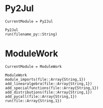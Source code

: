 ```@contents
```

# Py2Jul

```@meta
CurrentModule = Py2Jul
```

```@docs
Py2Jul
run(filename_py::String)
```

# ModuleWork

```@meta
CurrentModule = ModuleWork
```

```@docs
ModuleWork
module_imports(file::Array{String,1})
add_linearalgebra(file::Array{String,1})
add_specialfunctions(file::Array{String,1})
add_distributions(file::Array{String,1})
add_pycall(file::Array{String,1})
run(file::Array{String,1})
```
